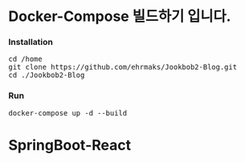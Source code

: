 # Docker-Compose 빌드하기 입니다.
### Installation
<pre>
cd /home
git clone https://github.com/ehrmaks/Jookbob2-Blog.git
cd ./Jookbob2-Blog
</pre>

### Run
<pre>
docker-compose up -d --build
</pre>
# SpringBoot-React
